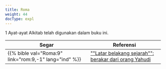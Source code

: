 ```yaml
---
title: Roma
weight: 44
docType: expl
---
```


1 Ayat-ayat Alkitab telah digunakan dalam buku ini.

| Segar | Referensi |
|-------|-----------|
| {{% bible val="Roma:9" link="rom:9,-1" lang="ind" %}} | [""Latar belakang sejarah"": berakar dari orang Yahudi](/quick/background/history/#None) |
